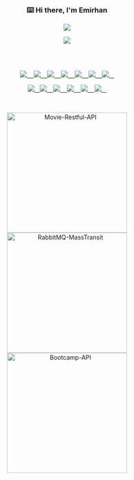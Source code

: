 <!--### Hi there, I'm [Emirhan!](https://fatihemirhangungor.github.io) 👋  
![visitors](https://visitor-badge.glitch.me/badge?page_id=fatihemirhangungor.fatihemirhangungor)
<br />
-->

<p align="center">
  <h3 align="center">⌨️ Hi there, I'm Emirhan</h3>
</p>

<p align="center">
  <!-- Typing SVG by DenverCoder1 - https://github.com/DenverCoder1/readme-typing-svg -->
  <a href="https://github.com/DenverCoder1/readme-typing-svg">
    <img src="https://readme-typing-svg.demolab.com/?lines=Back-end%20Developer&font=Fira%20Code&center=true&width=440&height=45&color=f75c7e&vCenter=true&pause=1000&size=22" /></a>
</p>

<p align="center">
  <a target="_blank" href="https://www.linkedin.com/in/fatihemirhangungor/"><img src="https://img.shields.io/badge/linkedin-%230077B5.svg?&style=for-the-badge&logo=linkedin&logoColor=white" />
</p>
  
<br>
<br>
  
<p align="center">
  <img src="https://custom-icon-badges.demolab.com/badge/C%23-68217A.svg?logo=cs2&logoColor=white" />&nbsp;&nbsp;&nbsp;
  <img src="https://img.shields.io/badge/-.Net-purple" />&nbsp;&nbsp;&nbsp;
  <img src="https://img.shields.io/badge/-Docker-black?style=flat-square&logo=docker" />&nbsp;&nbsp;&nbsp;
  <img src="https://img.shields.io/badge/-Redis-black?style=flat-square&logo=Redis" />&nbsp;&nbsp;&nbsp;
  <img src="https://img.shields.io/badge/-ElasticSearch-005571?style=flat-square&logo=elasticsearch" />&nbsp;&nbsp;&nbsp;
  <img src="https://img.shields.io/badge/Microsoft%20Azure-232F7E?style=flat-square&logo=microsoft-azure" />&nbsp;&nbsp;&nbsp;
  <img src="https://img.shields.io/badge/-Git-black?style=flat-square&logo=git" />&nbsp;&nbsp;&nbsp;
</p>

<p align="center">
  <img src="https://img.shields.io/badge/-GitHub-181717?style=flat-square&logo=github" />&nbsp;&nbsp;
  <img src="https://img.shields.io/badge/-BitBucket-darkblue?style=flat-square&logo=bitbucket" />&nbsp;&nbsp;&nbsp;
  <img src="https://img.shields.io/badge/-Visual%20Studio-purple?logo=visual-studio" />&nbsp;&nbsp;&nbsp;
  <img src="https://img.shields.io/badge/-SonarLint-CB2029?logo=sonarlint&logoColor=white" />&nbsp;&nbsp;&nbsp;
  <img src="https://img.shields.io/badge/Postman-FF6C37?logo=postman&logoColor=white" />&nbsp;&nbsp;&nbsp;
  <img src="https://custom-icon-badges.demolab.com/badge/SQL-025E8C.svg?logo=database&logoColor=white" />&nbsp;&nbsp;&nbsp;
</p>

<br>

<p align="center">
    <a href="https://github.com/fatihemirhangungor/Movie-Restful-API"><img width="278" src="https://github-readme-stats.vercel.app/api/pin/?username=fatihemirhangungor&repo=Movie-Restful-API&theme=react&bg_color=1F222E&title_color=F85D7F&hide_border=true&icon_color=F8D866&show_icons=false" alt="Movie-Restful-API"></a>
    <a href="https://github.com/fatihemirhangungor/RabbitMQ-MassTransit"><img width="278" src="https://github-readme-stats.vercel.app/api/pin/?username=fatihemirhangungor&repo=RabbitMQ-MassTransit&theme=react&bg_color=1F222E&title_color=F85D7F&hide_border=true&icon_color=F8D866&show_icons=false" alt="RabbitMQ-MassTransit"></a>
    <a href="https://github.com/fatihemirhangungor/Bootcamp-API"><img width="278" src="https://github-readme-stats.vercel.app/api/pin/?username=fatihemirhangungor&repo=Bootcamp-API&theme=react&bg_color=1F222E&title_color=F85D7F&hide_border=true&icon_color=F8D866&show_icons=false" alt="Bootcamp-API"></a>
</p>


<!--

<a href="https://github.com/lauragift21/"><img alt="Gift' Activity Graph" src="https://activity-graph.herokuapp.com/graph?username=fatihemirhangungor&custom_title=Gift%27s%20Contribution%20Graph&theme=react-dark" /></a>

-->

<!--


![C#](https://img.shields.io/badge/-C%23-blue)
![.Net](https://img.shields.io/badge/-.Net-purple)
![Docker](https://img.shields.io/badge/-Docker-black?style=flat-square&logo=docker)
![Redis](https://img.shields.io/badge/-Redis-black?style=flat-square&logo=Redis)
![ElasticSearch](https://img.shields.io/badge/-ElasticSearch-005571?style=flat-square&logo=elasticsearch)
![Microsoft Azure](https://img.shields.io/badge/Microsoft%20Azure-232F7E?style=flat-square&logo=microsoft-azure)
![Git](https://img.shields.io/badge/-Git-black?style=flat-square&logo=git)
![GitHub](https://img.shields.io/badge/-GitHub-181717?style=flat-square&logo=github)
![BitBucket](https://img.shields.io/badge/-BitBucket-darkblue?style=flat-square&logo=bitbucket)
![Heroku](https://img.shields.io/badge/-Heroku-430098?style=flat-square&logo=heroku)

-->
  
<!--

<a href="https://fatihemirhangungor.github.io/" target="_blank">Check my website!</a>

- 🥅 I am working with;  
  ```
     〰 .Net   
     〰 Azure  
     〰 ElasticSearch  
     〰 Kibana
     〰 RabbitMQ  
     〰 Docker  
     〰 Redis
  ```    
 - 🥅 I am interested in; 
    ```
       〰 Building Infrastructures  
       〰 Architectural Design Patterns
       〰 Microservices   
       〰 Game Industry   
    ```

-->
  
<!--  

### Spotify Playing 🎧

[<img src="https://novatorem.lovelysmilee.vercel.app/api/spotify" alt="Fatih Spotify Playing" width="400" />](https://open.spotify.com/user/11147266714)



<br />
<br />
  
## ⚡Languages and Tools  

![C#](https://img.shields.io/badge/-C%23-blue)
![.Net](https://img.shields.io/badge/-.Net-purple)
![Docker](https://img.shields.io/badge/-Docker-black?style=flat-square&logo=docker)
![Redis](https://img.shields.io/badge/-Redis-black?style=flat-square&logo=Redis)
![ElasticSearch](https://img.shields.io/badge/-ElasticSearch-005571?style=flat-square&logo=elasticsearch)
![Microsoft Azure](https://img.shields.io/badge/Microsoft%20Azure-232F7E?style=flat-square&logo=microsoft-azure)
![Git](https://img.shields.io/badge/-Git-black?style=flat-square&logo=git)
![GitHub](https://img.shields.io/badge/-GitHub-181717?style=flat-square&logo=github)
![BitBucket](https://img.shields.io/badge/-BitBucket-darkblue?style=flat-square&logo=bitbucket)
![Heroku](https://img.shields.io/badge/-Heroku-430098?style=flat-square&logo=heroku)

<img align="left" alt="Terminal" width="40px" src="https://raw.githubusercontent.com/github/explore/80688e429a7d4ef2fca1e82350fe8e3517d3494d/topics/terminal/terminal.png" />

<p><a href="https://azure.microsoft.com/tr-tr/features/azure-portal/">
<img align="left" alt="Azure" width="40px" src="https://github.com/benc-uk/icon-collection/blob/master/azure-docs/azure.svg" />
</a></p>

<p><a href="https://code.visualstudio.com/">
<img align="left" alt="Visual Studio Code" width="40px" src="https://raw.githubusercontent.com/github/explore/80688e429a7d4ef2fca1e82350fe8e3517d3494d/topics/visual-studio-code/visual-studio-code.png" />
</a></p>

-->

<!--

<p><a href="https://www.w3schools.com/html/">
<img align="left" alt="HTML5" width="40px" src="https://raw.githubusercontent.com/github/explore/80688e429a7d4ef2fca1e82350fe8e3517d3494d/topics/html/html.png" />
</a></p>

<p><a href="https://www.w3schools.com/css/">
<img align="left" alt="CSS" width="40px" src="https://raw.githubusercontent.com/github/explore/80688e429a7d4ef2fca1e82350fe8e3517d3494d/topics/css/css.png" />
</a></p>

<img align="left" alt="JavaScript" width="40px" src="https://raw.githubusercontent.com/github/explore/80688e429a7d4ef2fca1e82350fe8e3517d3494d/topics/javascript/javascript.png" />
<img align="left" alt="React" width="40px" src="https://raw.githubusercontent.com/github/explore/80688e429a7d4ef2fca1e82350fe8e3517d3494d/topics/react/react.png" />
<img align="left" alt="Node.js" width="40px" src="https://raw.githubusercontent.com/github/explore/80688e429a7d4ef2fca1e82350fe8e3517d3494d/topics/nodejs/nodejs.png" />
<img align="left" alt="Git" width="40px" src="https://raw.githubusercontent.com/github/explore/80688e429a7d4ef2fca1e82350fe8e3517d3494d/topics/git/git.png" />
<img align="left" alt="GitHub" width="40px" src="https://img.icons8.com/nolan/40/github.png" />
<img align="left" alt="C" width="40px" src="https://raw.githubusercontent.com/jmnote/z-icons/master/svg/c.svg" />
<img align="left" alt="Unity" width="40px" src="https://github.com/fatihemirhangungor/fatihemirhangungor/blob/main/unity-tab-circle-white.png" />
<img align="left" alt="java" width="40px" src="https://raw.githubusercontent.com/jmnote/z-icons/master/svg/java.svg" />



<br></br>
  
<details>
  <summary>:zap: GitHub Stats</summary>

  <img align="left" alt="Fatih's GitHub Stats" src="https://github-readme-stats.vercel.app/api?username=fatihemirhangungor&show_icons=true&hide_border=true&count_private=true&theme=react&hide=issues&include_all_commits=true" />

</details>


<details>
  <summary>:zap: Top Languages</summary>

  <img align="left" alt="Fatih's GitHub Stats" src="https://github-readme-stats.vercel.app/api/top-langs/?username=fatihemirhangungor&show_icons=true&hide_border=true&count_private=true&theme=react&layout=compact" />

</details>

-->

<!--

Hi 👋 My name is Fatih Emirhan Güngör
=====================================

Backend Developer
-----------------

A fourth-grade software engineering student from Turkey.

* 🌍  I'm based in Turkey
* ✉️  You can contact me at [fatihangungor@gmail.com](mailto:fatihangungor@gmail.com)
* 🧠  I'm learning .Net Core

### Skills

<p align="left">
<a href="https://docs.microsoft.com/en-us/dotnet/csharp/" target="_blank" rel="noreferrer"><img src="https://raw.githubusercontent.com/danielcranney/readme-generator/main/public/icons/skills/csharp-colored.svg" width="36" height="36" alt="C#" /></a>
<a href="https://developer.mozilla.org/en-US/docs/Web/JavaScript" target="_blank" rel="noreferrer"><img src="https://raw.githubusercontent.com/danielcranney/readme-generator/main/public/icons/skills/javascript-colored.svg" width="36" height="36" alt="Javascript" /></a>
<a href="https://developer.mozilla.org/en-US/docs/Glossary/HTML5" target="_blank" rel="noreferrer"><img src="https://raw.githubusercontent.com/danielcranney/readme-generator/main/public/icons/skills/html5-colored.svg" width="36" height="36" alt="HTML5" /></a>
<a href="https://www.w3.org/TR/CSS/#css" target="_blank" rel="noreferrer"><img src="https://raw.githubusercontent.com/danielcranney/readme-generator/main/public/icons/skills/css3-colored.svg" width="36" height="36" alt="CSS3" /></a>
<a href="https://getbootstrap.com/" target="_blank" rel="noreferrer"><img src="https://raw.githubusercontent.com/danielcranney/readme-generator/main/public/icons/skills/bootstrap-colored.svg" width="36" height="36" alt="Bootstrap" /></a>
<a href="https://nodejs.org/en/" target="_blank" rel="noreferrer"><img src="https://raw.githubusercontent.com/danielcranney/readme-generator/main/public/icons/skills/nodejs-colored.svg" width="36" height="36" alt="NodeJS" /></a>
<a href="https://expressjs.com/" target="_blank" rel="noreferrer"><img src="https://raw.githubusercontent.com/danielcranney/readme-generator/main/public/icons/skills/express-colored.svg" width="36" height="36" alt="Express" /></a>
<a href="https://www.postgresql.org/" target="_blank" rel="noreferrer"><img src="https://raw.githubusercontent.com/danielcranney/readme-generator/main/public/icons/skills/postgresql-colored.svg" width="36" height="36" alt="PostgreSQL" /></a>
<a href="https://www.heroku.com/" target="_blank" rel="noreferrer"><img src="https://raw.githubusercontent.com/danielcranney/readme-generator/main/public/icons/skills/heroku-colored.svg" width="36" height="36" alt="Heroku" /></a>
<a href="https://flask.palletsprojects.com/en/2.0.x/" target="_blank" rel="noreferrer"><img src="https://raw.githubusercontent.com/danielcranney/readme-generator/main/public/icons/skills/flask-colored.svg" width="36" height="36" alt="Flask" /></a>
<a href="https://dotnet.microsoft.com/en-us/" target="_blank" rel="noreferrer"><img src="https://raw.githubusercontent.com/danielcranney/readme-generator/main/public/icons/skills/dot-net-colored.svg" width="36" height="36" alt=".NET" /></a>
<a href="https://flutter.dev/" target="_blank" rel="noreferrer"><img src="https://raw.githubusercontent.com/danielcranney/readme-generator/main/public/icons/skills/flutter-colored.svg" width="36" height="36" alt="Flutter" /></a>
</p>


### Socials

<p align="left"> <a href="https://discord.com/users/Emirhan#3513" target="_blank" rel="noreferrer"><img src="https://raw.githubusercontent.com/danielcranney/readme-generator/main/public/icons/socials/discord.svg" width="32" height="32" /></a> <a href="https://www.github.com/fatihemirhangungor" target="_blank" rel="noreferrer"><img src="https://raw.githubusercontent.com/danielcranney/readme-generator/main/public/icons/socials/github.svg" width="32" height="32" /></a> <a href="http://www.instagram.com/fatihemirhangungor" target="_blank" rel="noreferrer"><img src="https://raw.githubusercontent.com/danielcranney/readme-generator/main/public/icons/socials/instagram.svg" width="32" height="32" /></a> <a href="https://www.linkedin.com/in/fatihemirhangungor" target="_blank" rel="noreferrer"><img src="https://raw.githubusercontent.com/danielcranney/readme-generator/main/public/icons/socials/linkedin.svg" width="32" height="32" /></a> <a href="https://www.twitter.com/fatihangungor" target="_blank" rel="noreferrer"><img src="https://raw.githubusercontent.com/danielcranney/readme-generator/main/public/icons/socials/twitter.svg" width="32" height="32" /></a></p>

### Badges

<b>My GitHub Stats</b>

<a href="http://www.github.com/fatihemirhangungor"><img src="https://activity-graph.herokuapp.com/graph?username=fatihemirhangungor&bg_color=1c1917&color=ffffff&line=0891b2&point=ffffff&area_color=1c1917&area=true&hide_border=true&custom_title=GitHub%20Commits%20Graph" alt="GitHub Commits Graph" /></a>

-->
